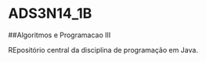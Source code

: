 ADS3N14_1B
==========

##Algoritmos e Programacao III


REpositório central da disciplina de programação em Java.
